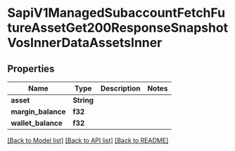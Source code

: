 # SapiV1ManagedSubaccountFetchFutureAssetGet200ResponseSnapshotVosInnerDataAssetsInner

## Properties

Name | Type | Description | Notes
------------ | ------------- | ------------- | -------------
**asset** | **String** |  | 
**margin_balance** | **f32** |  | 
**wallet_balance** | **f32** |  | 

[[Back to Model list]](../README.md#documentation-for-models) [[Back to API list]](../README.md#documentation-for-api-endpoints) [[Back to README]](../README.md)


